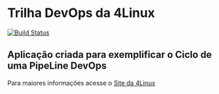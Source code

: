 # Trilha DevOps da 4Linux

<!-- Altere a Flag abaixo com sua URL do Travis -->
[![Build Status](https://travis-ci.org/brunoportilho/DevOpsLab-HelloWorld.svg?branch=master)](https://travis-ci.org/brunoportilho/DevOpsLab-HelloWorld)

## Aplicação criada para exemplificar o Ciclo de uma PipeLine DevOps


Para maiores informações acesse o [Site da 4Linux](https://www.4linux.com.br/cursos/devops)
